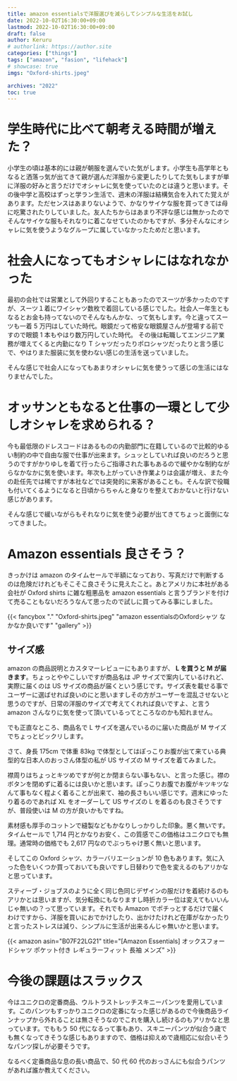 ```yaml
---
title: amazon essentialsで洋服選びを減らしてシンプルな生活をお試し
date: 2022-10-02T16:30:00+09:00
lastmod: 2022-10-02T16:30:00+09:00
draft: false
author: Keruru
# authorlink: https://author.site
categories: ["things"]
tags: ["amazon", "fasion", "lifehack"]
# showcase: true
imgs: "Oxford-shirts.jpeg"

archives: "2022"
toc: true
---
```


# 学生時代に比べて朝考える時間が増えた？

小学生の頃は基本的には親が朝服を選んでいた気がします。小学生も高学年ともなると洒落っ気が出てきて親が選んだ洋服から変更したりしてた気もしますが単に洋服の好みと言うだけでオシャレに気を使っていたのとは違うと思います。その後中学と高校はずっと学ラン生活で、週末の洋服は結構気合を入れてた覚えがあります。ただセンスはあまりないようで、かなりサイケな服を買ってきては母に吃驚されたりしていました。友人たちからはあまり不評な感じは無かったのでそんなサイケな服もそれなりに着こなせていたのかもですが、多分そんなにオシャレに気を使うようなグループに属していなかったためだと思います。

# 社会人になってもオシャレにはなれなかった

最初の会社では営業として外回りすることもあったのでスーツが多かったのですが、スーツ１着にワイシャツ数枚で着回している感じでした。社会人一年生ともなるとお金も持ってないのでそんなもんかな、って気もします。今と違ってスーツも一着 5 万円はしていた時代。眼鏡だって格安な眼鏡屋さんが登場する前ですので眼鏡 1 本もやはり数万円していた時代。
その後は転職してエンジニア業務が増えてくると内勤になり T シャツだったりポロシャツだったりと言う感じで、やはりまた服装に気を使わない感じの生活を送っていました。

そんな感じで社会人になってもあまりオシャレに気を使うって感じの生活にはなりませんでした。

# オッサンともなると仕事の一環として少しオシャレを求められる？

今も最低限のドレスコードはあるものの内勤部門に在籍しているので比較的ゆるい制約の中で自由な服で仕事が出来ます。シュッとしていれば良いのだろうと思うのですがかりゆしを着て行ったらご指導された事もあるので緩やかな制約ながらなかなかに気を使います。年次も上がっていき作業よりは会議が増え、また今の赴任先では稀ですが本社などでは突発的に来客があることも。そんな訳で役職も付いてくるようになると日頃からちゃんと身なりを整えておかないと行けない感じがあります。

そんな感じで緩いながらもそれなりに気を使う必要が出てきてちょっと面倒になってきました。

# Amazon essentials 良さそう？

きっかけは amazon のタイムセールで半額になっており、写真だけで判断するのは危険だけれどもそこそこ良さそうに見えたこと。あとアメリカに本社がある会社が Oxford shirts に雑な粗悪品を amazon essentials と言うブランドを付けて売ることもないだろうなんて思ったので試しに買ってみる事にしました。

{{< fancybox "." "Oxford-shirts.jpeg" "amazon essentialsのOxfordシャツ なかなか良いです" "gallery" >}}

## サイズ感

amazon の商品説明とカスタマーレビューにもありますが、 **L を買うと M が届きます**。ちょっとややこしいですが商品名は JP サイズで案内しているけれど、実際に届くのは US サイズの商品が届くという感じです。サイズ表を載せる事でユーザーに選ばせれば良いのにと思いますしその方がユーザーを混乱させないと思うのですが、日常の洋服のサイズで考えてくれれば良いですよ、と言う amazon さんなりに気を使って頂いているってところなのかも知れません。

でも正直なところ、商品名で L サイズを選んでいるのに届いた商品が M サイズでちょっとビックリします。

さて、身長 175cm で体重 83kg で体型としてはぽっこりお腹が出て来ている典型的な日本人のおっさん体型の私が US サイズの M サイズを着てみました。

襟周りはちょっとキツめですが何とか閉まらない事もない、と言った感じ。襟のボタンを閉めずに着るには良いかと思います。ぽっこりお腹でお腹がキツキツなんて事もなく程よく着ることが出来て、袖の長さもいい感じです。週末にゆったり着るのであれば XL をオーダーして US サイズの L を着るのも良さそうですが、普段使いは M の方が良いかもですね。

素材感も厚手のコットンで縫製などもかなりしっかりした印象。悪く無いです。タイムセールで 1,714 円とかなりお安く、この質感でこの価格はユニクロでも無理。通常時の価格でも 2,617 円なのでぶっちゃけ悪く無いと思います。

そしてこの Oxford シャツ、カラーバリエーションが 10 色もあります。気に入った色をいくつか買っておいても良いですし日替わりで色を変えるのもアリかなと思っています。

スティーブ・ジョブスのように全く同じ色同じデザインの服だけを着続けるのもアリかとは思いますが、気分転換にもなりますし時折カラー位は変えてもいいんじゃ無いの？って思っています。それでも Amazon でポチっとするだけで届くわけですから、洋服を買いにおでかけしたり、出かけたけれど在庫がなかったりと言ったストレスは減り、シンプルに生活が出来るんじゃ無いかと思います。

{{< amazon asin="B07F22LG21" title="[Amazon Essentials] オックスフォードシャツ ポケット付き レギュラーフィット 長袖 メンズ" >}}

# 今後の課題はスラックス

今はユニクロの定番商品、ウルトラストレッチスキニーパンツを愛用しています。このパンツもすっかりユニクロの定番になった感じがあるので今後商品ラインナップから外れることは無さそうなのでこれを購入し続けるのもアリかなと思っています。でももう 50 代になるって事もあり、スキニーパンツが似合う歳でも無くなってきそうな感じもありますので、価格は抑えめで歳相応に似合いそうなパンツ探しが必要そうです。

なるべく定番商品な息の長い商品で、50 代 60 代のおっさんにも似合うパンツがあれば誰か教えてください。
